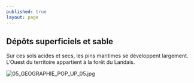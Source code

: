 ```yaml
---
published: true
layout: page
---
```



## Dépôts superficiels et sable

Sur ces sols acides et secs, les pins maritimes se développent largement. L’Ouest du territoire appartient à la forêt du Landais.

![05_GEOGRAPHIE_POP_UP_05.jpg]({{site.baseurl}}/data/images/5/geographie/05_GEOGRAPHIE_POP_UP_05.jpg)